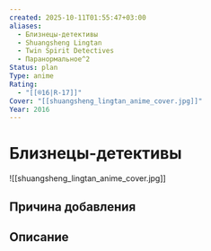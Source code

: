 ```yaml
---
created: 2025-10-11T01:55:47+03:00
aliases:
  - Близнецы-детективы
  - Shuangsheng Lingtan
  - Twin Spirit Detectives
  - Паранормальное^2
Status: plan
Type: anime
Rating:
  - "[[®️16|R-17]]"
Cover: "[[shuangsheng_lingtan_anime_cover.jpg]]"
Year: 2016
---
```


# Близнецы-детективы

![[shuangsheng_lingtan_anime_cover.jpg]]







## Причина добавления




## Описание


